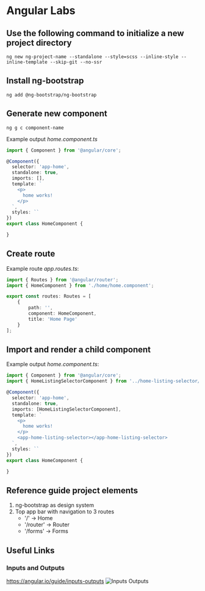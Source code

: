 # Angular Labs

## Use the following command to initialize a new project directory
```shell
ng new ng-project-name --standalone --style=scss --inline-style --inline-template --skip-git --no-ssr
```

## Install ng-bootstrap
```shell
ng add @ng-bootstrap/ng-bootstrap
```

## Generate new component
```shell
ng g c component-name
```
Example output *home.component.ts*
```ts
import { Component } from '@angular/core';

@Component({
  selector: 'app-home',
  standalone: true,
  imports: [],
  template: `
    <p>
      home works!
    </p>
  `,
  styles: ``
})
export class HomeComponent {

}
```

## Create route
Example route *app.routes.ts*:
```ts
import { Routes } from '@angular/router';
import { HomeComponent } from './home/home.component';

export const routes: Routes = [
    {
        path: '',
        component: HomeComponent,
        title: 'Home Page'
    }
];
```

## Import and render a child component
Example output *home.component.ts*:
```ts
import { Component } from '@angular/core';
import { HomeListingSelectorComponent } from '../home-listing-selector/home-listing-selector.component';

@Component({
  selector: 'app-home',
  standalone: true,
  imports: [HomeListingSelectorComponent],
  template: `
    <p>
      home works!
    </p>
    <app-home-listing-selector></app-home-listing-selector>
  `,
  styles: ``
})
export class HomeComponent {

}
```

## Reference guide project elements
1. ng-bootstrap as design system
2. Top app bar with navigation to 3 routes
    - '/' -> Home
    - '/router' -> Router
    - '/forms' -> Forms

## Useful Links
### Inputs and Outputs
https://angular.io/guide/inputs-outputs
![Inputs Outputs](https://angular.io/generated/images/guide/inputs-outputs/input-output-diagram.svg "Inputs Outputs")